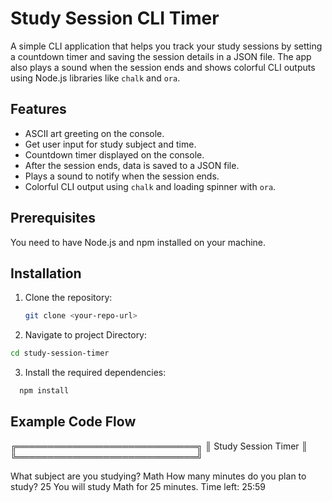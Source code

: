 # Study Session CLI Timer

A simple CLI application that helps you track your study sessions by setting a countdown timer and saving the session details in a JSON file. The app also plays a sound when the session ends and shows colorful CLI outputs using Node.js libraries like `chalk` and `ora`.

## Features

- ASCII art greeting on the console.
- Get user input for study subject and time.
- Countdown timer displayed on the console.
- After the session ends, data is saved to a JSON file.
- Plays a sound to notify when the session ends.
- Colorful CLI output using `chalk` and loading spinner with `ora`.

## Prerequisites

You need to have Node.js and npm installed on your machine.

## Installation

1. Clone the repository:
   ```bash
   git clone <your-repo-url>
   ```
2. Navigate to project Directory:

```bash
cd study-session-timer
```

3. Install the required dependencies:

```bash
  npm install
```

## Example Code Flow
╔═════════════════════════════╗
║ Study Session Timer         ║
╚═════════════════════════════╝

What subject are you studying? Math
How many minutes do you plan to study? 25
You will study Math for 25 minutes.
Time left: 25:59
